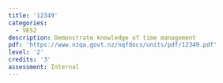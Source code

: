 ```yaml
---
title: '12349'
categories:
  - VES2
description: Demonstrate knowledge of time management
pdf: 'https://www.nzqa.govt.nz/nqfdocs/units/pdf/12349.pdf'
level: '2'
credits: '3'
assessment: Internal
---
```


